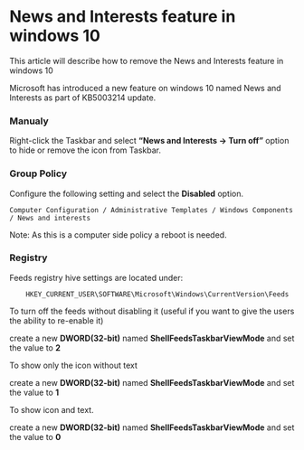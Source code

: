 # News and Interests feature in windows 10
This article will describe how to remove the News and Interests feature in windows 10

Microsoft has introduced a new feature on windows 10 named News and Interests as part of KB5003214 update.

### Manualy

Right-click the Taskbar and select **“News and Interests -> Turn off”** option to hide or remove the icon from Taskbar.


### Group Policy

Configure the following setting and select the **Disabled** option.

    Computer Configuration / Administrative Templates / Windows Components / News and interests

Note: As this is a computer side policy a reboot is needed.


### Registry 

Feeds registry hive settings are located under: 
        
        HKEY_CURRENT_USER\SOFTWARE\Microsoft\Windows\CurrentVersion\Feeds

To turn off the feeds without disabling it (useful if you want to give the users the ability to re-enable it)

create a new **DWORD(32-bit)** named **ShellFeedsTaskbarViewMode** and set the value to **2**

To show only the icon without text

create a new **DWORD(32-bit)** named **ShellFeedsTaskbarViewMode** and set the value to **1**

To show icon and text.

create a new **DWORD(32-bit)** named **ShellFeedsTaskbarViewMode** and set the value to **0**
